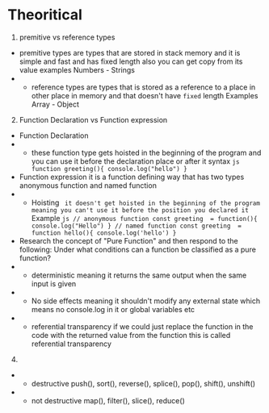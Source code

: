 # Theoritical

1. premitive vs reference types

- premitive types are types that are stored in stack memory and it is simple and fast and has fixed length also you can get copy from its value examples Numbers - Strings
- - reference types are types that is stored as a reference to a place in other place in memory and that doesn't have `fixed` length Examples Array - Object

2. Function Declaration vs Function expression

- Function Declaration
- - these function type gets hoisted in the beginning of the program and you can use it before the declaration place or after it syntax
    `js
  function greeting(){
    console.log("hello")
  }
`
- Function expression
  it is a function defining way that has two types anonymous function and named function
- - Hoisting ` it doesn't get hoisted in the beginning of the program meaning you can't use it before the position you declared it`
    Example
    `js
    // anonymous function
  const greeting  = function(){
    console.log("Hello")
  }
  // named function
  const greeting  = function hello(){
    console.log('hello')
  }
`
- Research the concept of "Pure Function" and then respond to the following: Under what conditions can a function be classified as a pure function?
- - deterministic meaning it returns the same output when the same input is given
- - No side effects meaning it shouldn't modify any external state which means no console.log in it or global variables etc
- - referential transparency if we could just replace the function in the code with the returned value from the function this is called referential transparency

4.

- - destructive
    push(), sort(), reverse(), splice(), pop(), shift(), unshift()

- - not destructive
    map(), filter(), slice(), reduce()
